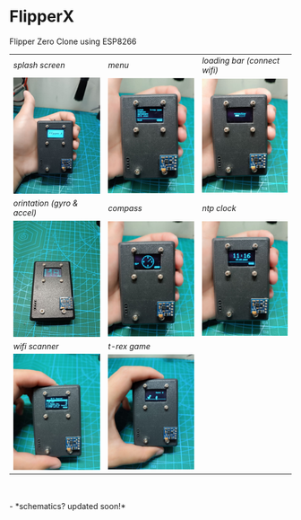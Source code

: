 # FlipperX
Flipper Zero Clone using ESP8266

<table>
	<tr>
		<td><i>splash screen</i></td>
		<td><i>menu</i></td>
		<td><i>loading bar (connect wifi)</i></td>
	</tr>
	<tr>
		<td><img src="img/pic-1.jpg"  alt="1" width = 300px></td>
		<td><img src="img/pic-2.jpg"  alt="2" width = 300px></td>
		<td><img src="img/pic-3.jpg"  alt="3" width = 300px></td>
	</tr>
	<tr>
		<td><i>orintation (gyro & accel)</i></td>
		<td><i>compass</i></td>
		<td><i>ntp clock</i></td>
	</tr>
	<tr>
		<td><img src="img/pic-4.jpg"  alt="4" width = 300px></td>
		<td><img src="img/pic-5.jpg"  alt="5" width = 300px></td>
		<td><img src="img/pic-6.jpg"  alt="6" width = 300px></td>
	</tr>
	<tr>
		<td><i>wifi scanner</i></td>
		<td><i>t-rex game</i></td>
	</tr>
	<tr>
		<td><img src="img/pic-7.jpg"  alt="7" width = 300px></td>
		<td><img src="img/pic-8.jpg"  alt="8" width = 300px></td>
	</tr>
</table>
<br><br>
- *schematics? updated soon!*